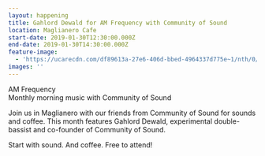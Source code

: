 ```yaml
---
layout: happening
title: Gahlord Dewald for AM Frequency with Community of Sound
location: Maglianero Cafe
start-date: 2019-01-30T12:30:00.000Z
end-date: 2019-01-30T14:30:00.000Z
feature-image:
  - 'https://ucarecdn.com/df89613a-27e6-406d-bbed-4964337d775e~1/nth/0/'
images: ''
---
```

AM Frequency\
Monthly morning music with Community of Sound

Join us in Maglianero with our friends from Community of Sound for sounds and coffee. This month features Gahlord Dewald, experimental double-bassist and co-founder of Community of Sound.

Start with sound. And coffee. Free to attend!

